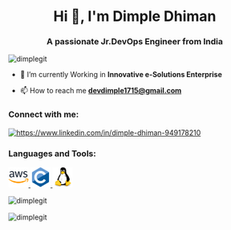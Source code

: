 <h1 align="center">Hi 👋, I'm Dimple Dhiman</h1>
<h3 align="center">A passionate Jr.DevOps Engineer from India</h3>


<p align="left"> <img src="https://komarev.com/ghpvc/?username=dimplegit&label=Profile%20views&color=0e75b6&style=flat" alt="dimplegit" /> </p>

- 🌱 I’m currently Working in **Innovative e-Solutions Enterprise**

- 📫 How to reach me **devdimple1715@gmail.com**

<h3 align="left">Connect with me:</h3>
<p align="left">
<a href="https://linkedin.com/in/https://www.linkedin.com/in/dimple-dhiman-949178210" target="blank"><img align="center" src="https://raw.githubusercontent.com/rahuldkjain/github-profile-readme-generator/master/src/images/icons/Social/linked-in-alt.svg" alt="https://www.linkedin.com/in/dimple-dhiman-949178210" height="30" width="40" /></a>
</p>

<h3 align="left">Languages and Tools:</h3>
<p align="left"> <a href="https://aws.amazon.com" target="_blank" rel="noreferrer"> <img src="https://raw.githubusercontent.com/devicons/devicon/master/icons/amazonwebservices/amazonwebservices-original-wordmark.svg" alt="aws" width="40" height="40"/> </a> <a href="https://www.cprogramming.com/" target="_blank" rel="noreferrer"> <img src="https://raw.githubusercontent.com/devicons/devicon/master/icons/c/c-original.svg" alt="c" width="40" height="40"/> </a> <a href="https://www.linux.org/" target="_blank" rel="noreferrer"> <img src="https://raw.githubusercontent.com/devicons/devicon/master/icons/linux/linux-original.svg" alt="linux" width="40" height="40"/> </a> </p>

<p><img align="center" src="https://github-readme-stats.vercel.app/api/top-langs?username=dimplegit&show_icons=true&locale=en&layout=compact" alt="dimplegit" /></p>

<p><img align="center" src="https://github-readme-streak-stats.herokuapp.com/?user=dimplegit&" alt="dimplegit" /></p>
